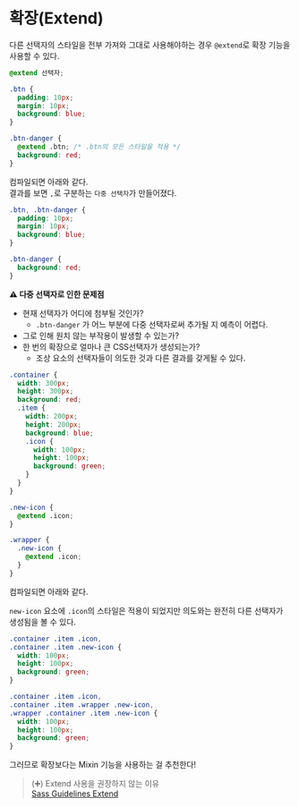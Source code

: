 # 확장(Extend)

다른 선택자의 스타일을 전부 가져와 그대로 사용해야하는 경우 `@extend`로 확장 기능을 사용할 수 있다.

```css
@extend 선택자;
```

```css
.btn {
  padding: 10px;
  margin: 10px;
  background: blue;
}

.btn-danger {
  @extend .btn; /* .btn의 모든 스타일을 적용 */
  background: red;
}
```

컴파일되면 아래와 같다.   
결과를 보면 `,`로 구분하는 `다중 선택자`가 만들어졌다. 

```css
.btn, .btn-danger {
  padding: 10px;
  margin: 10px;
  background: blue;
}

.btn-danger {
  background: red;
}
```


**⚠ 다중 선택자로 인한 문제점**

- 현재 선택자가 어디에 첨부될 것인가?
    - `.btn-danger` 가 어느 부분에 다중 선택자로써 추가될 지 예측이 어렵다.
- 그로 인해 원치 않는 부작용이 발생할 수 있는가?
- 한 번의 확장으로 얼마나 큰 CSS선택자가 생성되는가? 
  - 조상 요소의 선택자들이 의도한 것과 다른 결과를 갖게될 수 있다. 
  
```css
.container {
  width: 300px;
  height: 300px;
  background: red;
  .item {
    width: 200px;
    height: 200px;
    background: blue;
    .icon {
      width: 100px;
      height: 100px;
      background: green;
    }
  }
}

.new-icon {
  @extend .icon;
}

.wrapper {
  .new-icon {
    @extend .icon;
  }
}
```

컴파일되면 아래와 같다.  

`new-icon` 요소에 `.icon`의 스타일은 적용이 되었지만 의도와는 완전히 다른 선택자가 생성됨을 볼 수 있다. 

```css
.container .item .icon, 
.container .item .new-icon {
  width: 100px;
  height: 100px;
  background: green;
}

.container .item .icon, 
.container .item .wrapper .new-icon, 
.wrapper .container .item .new-icon {
  width: 100px;
  height: 100px;
  background: green;
}
```

그러므로 확장보다는 Mixin 기능을 사용하는 걸 추천한다!

> (➕) Extend 사용을 권장하지 않는 이유   
> [Sass Guidelines Extend](https://sass-guidelin.es/ko/#extend)